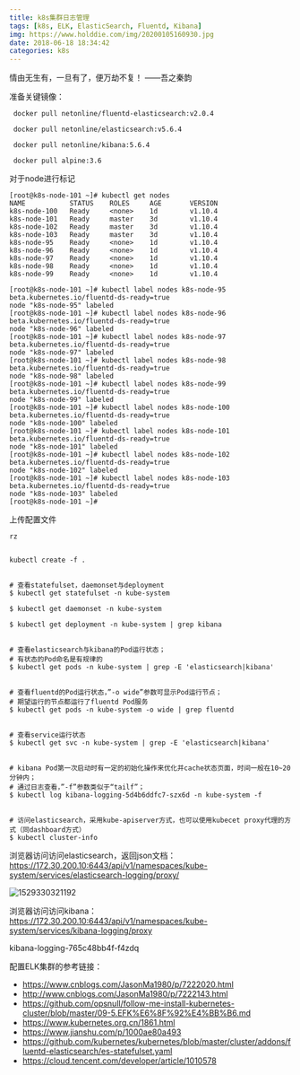 ```yaml
---
title: k8s集群日志管理
tags: [k8s, ELK, ElasticSearch, Fluentd, Kibana]
img: https://www.holddie.com/img/20200105160930.jpg
date: 2018-06-18 18:34:42
categories: k8s
---
```


情由无生有，一旦有了，便万劫不复！													——吾之秦韵



准备关键镜像：

```shell
 docker pull netonline/fluentd-elasticsearch:v2.0.4
 
 docker pull netonline/elasticsearch:v5.6.4
 
 docker pull netonline/kibana:5.6.4
 
 docker pull alpine:3.6
```

对于node进行标记

```shell
[root@k8s-node-101 ~]# kubectl get nodes
NAME           STATUS    ROLES     AGE       VERSION
k8s-node-100   Ready     <none>    1d        v1.10.4
k8s-node-101   Ready     master    3d        v1.10.4
k8s-node-102   Ready     master    3d        v1.10.4
k8s-node-103   Ready     master    3d        v1.10.4
k8s-node-95    Ready     <none>    1d        v1.10.4
k8s-node-96    Ready     <none>    1d        v1.10.4
k8s-node-97    Ready     <none>    1d        v1.10.4
k8s-node-98    Ready     <none>    1d        v1.10.4
k8s-node-99    Ready     <none>    1d        v1.10.4

[root@k8s-node-101 ~]# kubectl label nodes k8s-node-95  beta.kubernetes.io/fluentd-ds-ready=true
node "k8s-node-95" labeled
[root@k8s-node-101 ~]# kubectl label nodes k8s-node-96  beta.kubernetes.io/fluentd-ds-ready=true
node "k8s-node-96" labeled
[root@k8s-node-101 ~]# kubectl label nodes k8s-node-97  beta.kubernetes.io/fluentd-ds-ready=true
node "k8s-node-97" labeled
[root@k8s-node-101 ~]# kubectl label nodes k8s-node-98  beta.kubernetes.io/fluentd-ds-ready=true
node "k8s-node-98" labeled
[root@k8s-node-101 ~]# kubectl label nodes k8s-node-99  beta.kubernetes.io/fluentd-ds-ready=true
node "k8s-node-99" labeled
[root@k8s-node-101 ~]# kubectl label nodes k8s-node-100  beta.kubernetes.io/fluentd-ds-ready=true
node "k8s-node-100" labeled
[root@k8s-node-101 ~]# kubectl label nodes k8s-node-101  beta.kubernetes.io/fluentd-ds-ready=true
node "k8s-node-101" labeled
[root@k8s-node-101 ~]# kubectl label nodes k8s-node-102  beta.kubernetes.io/fluentd-ds-ready=true
node "k8s-node-102" labeled
[root@k8s-node-101 ~]# kubectl label nodes k8s-node-103  beta.kubernetes.io/fluentd-ds-ready=true
node "k8s-node-103" labeled
[root@k8s-node-101 ~]# 

```

上传配置文件

```shell
rz


kubectl create -f .


# 查看statefulset，daemonset与deployment
$ kubectl get statefulset -n kube-system

$ kubectl get daemonset -n kube-system

$ kubectl get deployment -n kube-system | grep kibana


# 查看elasticsearch与kibana的Pod运行状态；
# 有状态的Pod命名是有规律的
$ kubectl get pods -n kube-system | grep -E 'elasticsearch|kibana'


# 查看fluentd的Pod运行状态，”-o wide”参数可显示Pod运行节点；
# 期望运行的节点都运行了fluentd Pod服务
$ kubectl get pods -n kube-system -o wide | grep fluentd


# 查看service运行状态
$ kubectl get svc -n kube-system | grep -E 'elasticsearch|kibana'


# kibana Pod第一次启动时有一定的初始化操作来优化并cache状态页面，时间一般在10~20分钟内；
# 通过日志查看，”-f”参数类似于“tailf”；
$ kubectl log kibana-logging-5d4b6ddfc7-szx6d -n kube-system -f 


# 访问elasticsearch，采用kube-apiserver方式，也可以使用kubecet proxy代理的方式（同dashboard方式）
$ kubectl cluster-info

```



浏览器访问访问elasticsearch，返回json文档：<https://172.30.200.10:6443/api/v1/namespaces/kube-system/services/elasticsearch-logging/proxy/> 

![1529330321192](/img/2018/06/1529330321192.png)



浏览器访问访问kibana：<https://172.30.200.10:6443/api/v1/namespaces/kube-system/services/kibana-logging/proxy> 

kibana-logging-765c48bb4f-f4zdq







配置ELK集群的参考链接：

- https://www.cnblogs.com/JasonMa1980/p/7222020.html
- http://www.cnblogs.com/JasonMa1980/p/7222143.html
- https://github.com/opsnull/follow-me-install-kubernetes-cluster/blob/master/09-5.EFK%E6%8F%92%E4%BB%B6.md
- https://www.kubernetes.org.cn/1861.html
- https://www.jianshu.com/p/1000ae80a493
- https://github.com/kubernetes/kubernetes/blob/master/cluster/addons/fluentd-elasticsearch/es-statefulset.yaml
- https://cloud.tencent.com/developer/article/1010578



















